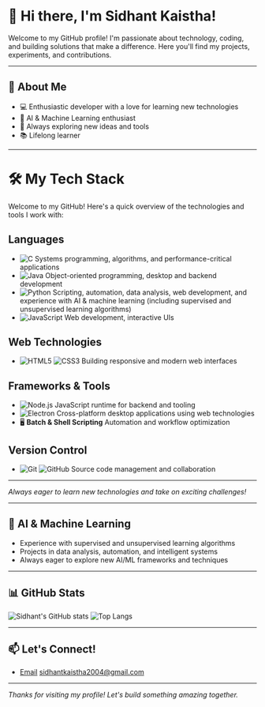 # 👋 Hi there, I'm Sidhant Kaistha!

Welcome to my GitHub profile! I'm passionate about technology, coding, and building solutions that make a difference. Here you'll find my projects, experiments, and contributions.

---

## 🚀 About Me
- 💻 Enthusiastic developer with a love for learning new technologies
- 🤖 AI & Machine Learning enthusiast
- 🌱 Always exploring new ideas and tools
- 📚 Lifelong learner

---

# 🛠️ My Tech Stack

Welcome to my GitHub! Here's a quick overview of the technologies and tools I work with:

## Languages
- ![C](https://img.shields.io/badge/C-00599C?style=flat&logo=c&logoColor=white) 
  Systems programming, algorithms, and performance-critical applications
- ![Java](https://img.shields.io/badge/Java-007396?style=flat&logo=java&logoColor=white) 
  Object-oriented programming, desktop and backend development
- ![Python](https://img.shields.io/badge/Python-3776AB?style=flat&logo=python&logoColor=white)
  Scripting, automation, data analysis, web development, and experience with AI & machine learning (including supervised and unsupervised learning algorithms)
- ![JavaScript](https://img.shields.io/badge/JavaScript-F7DF1E?style=flat&logo=javascript&logoColor=black) Web development, interactive UIs

## Web Technologies
- ![HTML5](https://img.shields.io/badge/HTML5-E34F26?style=flat&logo=html5&logoColor=white) ![CSS3](https://img.shields.io/badge/CSS3-1572B6?style=flat&logo=css3&logoColor=white) Building responsive and modern web interfaces

## Frameworks & Tools
- ![Node.js](https://img.shields.io/badge/Node.js-339933?style=flat&logo=nodedotjs&logoColor=white) JavaScript runtime for backend and tooling
- ![Electron](https://img.shields.io/badge/Electron-47848F?style=flat&logo=electron&logoColor=white) Cross-platform desktop applications using web technologies
- 🖥️ **Batch & Shell Scripting** Automation and workflow optimization

## Version Control
- ![Git](https://img.shields.io/badge/Git-F05032?style=flat&logo=git&logoColor=white) ![GitHub](https://img.shields.io/badge/GitHub-181717?style=flat&logo=github&logoColor=white)
  Source code management and collaboration

---

_Always eager to learn new technologies and take on exciting challenges!_

---

## 🤖 AI & Machine Learning
- Experience with supervised and unsupervised learning algorithms
- Projects in data analysis, automation, and intelligent systems
- Always eager to explore new AI/ML frameworks and techniques

---

## 📊 GitHub Stats

![Sidhant's GitHub stats](https://github-readme-stats.vercel.app/api?username=sidhantkaistha2004&show_icons=true&theme=radical)
![Top Langs](https://github-readme-stats.vercel.app/api/top-langs/?username=sidhantkaistha2004&layout=compact&theme=radical)

---
## 📫 Let's Connect!
- [Email](#) sidhantkaistha2004@gmail.com 

---

_Thanks for visiting my profile! Let's build something amazing together._ 
